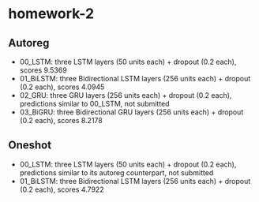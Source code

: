 # homework-2

## Autoreg
- 00_LSTM: three LSTM layers (50 units each) + dropout (0.2 each), scores 9.5369
- 01_BiLSTM: three Bidirectional LSTM layers (256 units each) + dropout (0.2 each), scores 4.0945
- 02_GRU: three GRU layers (256 units each) + dropout (0.2 each), predictions similar to 00_LSTM, not submitted
- 03_BiGRU: three Bidirectional GRU layers (256 units each) + dropout (0.2 each), scores 8.2178 

## Oneshot
- 00_LSTM: three LSTM layers (50 units each) + dropout (0.2 each), predictions similar to its autoreg counterpart, not submitted
- 01_BiLSTM: three Bidirectional LSTM layers (256 units each) + dropout (0.2 each), scores 4.7922
